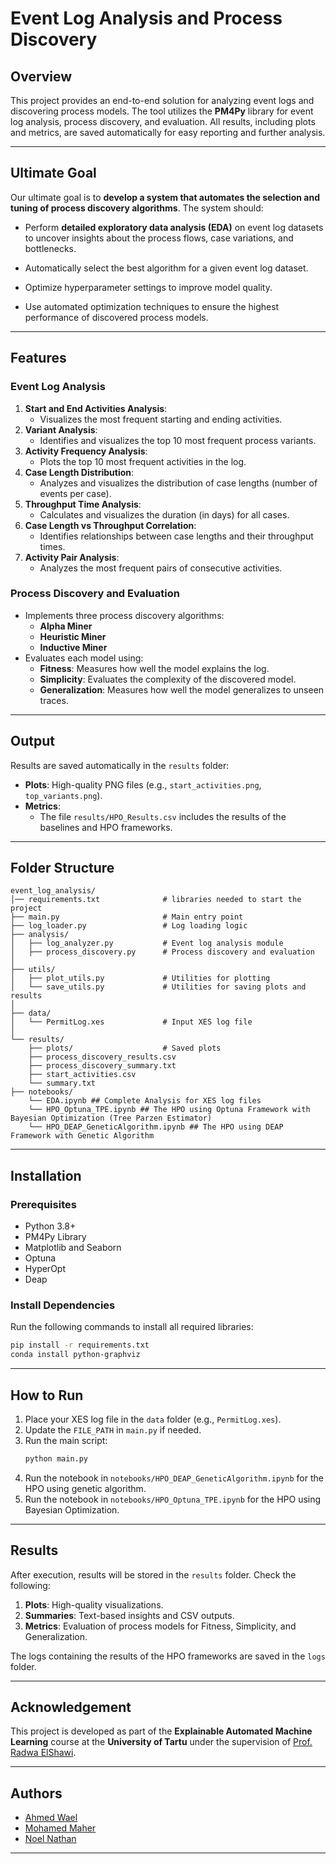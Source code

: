 

# Event Log Analysis and Process Discovery

## Overview
This project provides an end-to-end solution for analyzing event logs and discovering process models. The tool utilizes the **PM4Py** library for event log analysis, process discovery, and evaluation. All results, including plots and metrics, are saved automatically for easy reporting and further analysis.

---
## Ultimate Goal
Our ultimate goal is to **develop a system that automates the selection and tuning of process discovery algorithms**. The system should:
- Perform **detailed exploratory data analysis (EDA)** on event log datasets to uncover insights about the process flows, case variations, and bottlenecks.

- Automatically select the best algorithm for a given event log dataset.
- Optimize hyperparameter settings to improve model quality.
- Use automated optimization techniques to ensure the highest performance of discovered process models.

---
## Features

### Event Log Analysis
1. **Start and End Activities Analysis**:
   - Visualizes the most frequent starting and ending activities.
2. **Variant Analysis**:
   - Identifies and visualizes the top 10 most frequent process variants.
3. **Activity Frequency Analysis**:
   - Plots the top 10 most frequent activities in the log.
4. **Case Length Distribution**:
   - Analyzes and visualizes the distribution of case lengths (number of events per case).
5. **Throughput Time Analysis**:
   - Calculates and visualizes the duration (in days) for all cases.
6. **Case Length vs Throughput Correlation**:
   - Identifies relationships between case lengths and their throughput times.
7. **Activity Pair Analysis**:
   - Analyzes the most frequent pairs of consecutive activities.

### Process Discovery and Evaluation
- Implements three process discovery algorithms:
  - **Alpha Miner**
  - **Heuristic Miner**
  - **Inductive Miner**
- Evaluates each model using:
  - **Fitness**: Measures how well the model explains the log.
  - **Simplicity**: Evaluates the complexity of the discovered model.
  - **Generalization**: Measures how well the model generalizes to unseen traces.

---

## Output
Results are saved automatically in the `results` folder:
- **Plots**: High-quality PNG files (e.g., `start_activities.png`, `top_variants.png`).
- **Metrics**: 
  - The file `results/HPO_Results.csv` includes the results of the baselines and HPO frameworks.

---

## Folder Structure
```
event_log_analysis/
│── requirements.txt              # libraries needed to start the project
├── main.py                       # Main entry point
├── log_loader.py                 # Log loading logic
├── analysis/
│   ├── log_analyzer.py           # Event log analysis module
│   ├── process_discovery.py      # Process discovery and evaluation
│
├── utils/
│   ├── plot_utils.py             # Utilities for plotting
│   └── save_utils.py             # Utilities for saving plots and results
│
├── data/
│   └── PermitLog.xes             # Input XES log file
│
└── results/
    ├── plots/                    # Saved plots
    ├── process_discovery_results.csv
    ├── process_discovery_summary.txt
    ├── start_activities.csv
    └── summary.txt
├── notebooks/
    └── EDA.ipynb ## Complete Analysis for XES log files
    └── HPO_Optuna_TPE.ipynb ## The HPO using Optuna Framework with Bayesian Optimization (Tree Parzen Estimator)
    └── HPO_DEAP_GeneticAlgorithm.ipynb ## The HPO using DEAP Framework with Genetic Algorithm

```

---

## Installation

### Prerequisites
- Python 3.8+
- PM4Py Library
- Matplotlib and Seaborn
- Optuna
- HyperOpt
- Deap

### Install Dependencies
Run the following commands to install all required libraries:
```bash
pip install -r requirements.txt
conda install python-graphviz
```

---

## How to Run
1. Place your XES log file in the `data` folder (e.g., `PermitLog.xes`).
2. Update the `FILE_PATH` in `main.py` if needed.
3. Run the main script:
   ```bash
   python main.py
   ```
4. Run the notebook in `notebooks/HPO_DEAP_GeneticAlgorithm.ipynb` for the HPO using genetic algorithm.
5. Run the notebook in `notebooks/HPO_Optuna_TPE.ipynb` for the HPO using Bayesian Optimization.
---

## Results
After execution, results will be stored in the `results` folder. Check the following:
1. **Plots**: High-quality visualizations.
2. **Summaries**: Text-based insights and CSV outputs.
3. **Metrics**: Evaluation of process models for Fitness, Simplicity, and Generalization.

The logs containing the results of the HPO frameworks are saved in the `logs` folder. 

---


## Acknowledgement 
This project is developed as part of the **Explainable Automated Machine Learning** course at the **University of Tartu** under the supervision of [Prof. Radwa ElShawi](https://github.com/RadwaElShawi).

---

## Authors
- [Ahmed Wael](https://github.com/ahmedwael19)  
- [Mohamed Maher](mohamed.abdelrahman@ut.ee)  
- [Noel Nathan](https://github.com/NoelDNathan)  

---
